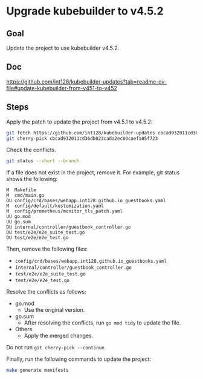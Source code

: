 # Upgrade kubebuilder to v4.5.2

## Goal

Update the project to use kubebuilder v4.5.2.

## Doc

https://github.com/int128/kubebuilder-updates?tab=readme-ov-file#update-kubebuilder-from-v451-to-v452

## Steps

Apply the patch to update the project from v4.5.1 to v4.5.2:

```bash
git fetch https://github.com/int128/kubebuilder-updates cbcad932011cd36db023cada2ec80caefa85f723
git cherry-pick cbcad932011cd36db023cada2ec80caefa85f723
```

Check the conflicts.

```bash
git status --short --branch
```

If a file does not exist in the project, remove it.
For example, git status shows the following:

```
M  Makefile
M  cmd/main.go
DU config/crd/bases/webapp.int128.github.io_guestbooks.yaml
M  config/default/kustomization.yaml
M  config/prometheus/monitor_tls_patch.yaml
UU go.mod
UU go.sum
DU internal/controller/guestbook_controller.go
DU test/e2e/e2e_suite_test.go
DU test/e2e/e2e_test.go
```

Then, remove the following files:

- `config/crd/bases/webapp.int128.github.io_guestbooks.yaml`
- `internal/controller/guestbook_controller.go`
- `test/e2e/e2e_suite_test.go`
- `test/e2e/e2e_test.go`

Resolve the conflicts as follows:

- go.mod
  - Use the original version.
- go.sum
  - After resolving the conflicts, run `go mod tidy` to update the file.
- Others
  - Apply the merged changes.

Do not run `git cherry-pick --continue`.

Finally, run the following commands to update the project:

```bash
make generate manifests
```
